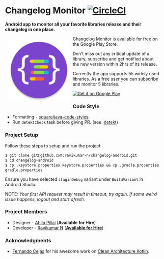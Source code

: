 # Changelog Monitor [![CircleCI](https://circleci.com/gh/ravikumar-n/changelog-android/tree/master.svg?style=svg)](https://circleci.com/gh/ravikumar-n/changelog-android/tree/master)
**Android app to monitor all your favorite libraries release and their changelog in one place.**

<img src="presentation/src/main/res/mipmap-xxhdpi/ic_launcher_round.png" align="left"
width="200"
    hspace="10" vspace="10">

Changelog Monitor is available for free on the Google Play Store.

Don't miss out any critical update of a library, subscribe and get notified about the new version within 2hrs of its release. 

Currently the app supports 55 widely used libraries. As a free user you can subscribe and monitor 5 libraries. 

<a href="https://play.google.com/store/apps/details?id=com.ravikumar.changelogmonitor">
    <img alt="Get it on Google Play"
        height="80"
        src="https://play.google.com/intl/en_us/badges/images/generic/en_badge_web_generic.png" />
</a>
 
### Code Style

 - Formatting - [square/java-code-styles](https://github.com/square/java-code-styles).
 - Run `detektCheck` task before giving PR. (see: [detekt](https://github.com/arturbosch/detekt))

### Project Setup
Follow these steps to setup and run the project:

```
$ git clone git@github.com:ravikumar-n/changelog-android.git
$ cd changelog-android
$ cp .keystore.properties keystore.properties && cp .gradle.properties gradle.properties
```
Ensure you have selected `staginDebug` variant under `BuildVariant` in Android Studio.

NOTE: <i>Your first API request may result in timeout, try again. If some weird issue happens, logout and start afresh.</i>

### Project Members
 - Designer - [Ahila Pillai](http://www.ahilapillai.com/) (**Available for Hire**)
 - Developer - [Ravikumar N](https://twitter.com/HappyRavi) (**[Available for Hire](https://www.linkedin.com/in/ravikumar89)**)
 
### Acknowledgments
 - [Fernando Cejas](https://twitter.com/fernando_cejas) for his awesome work on [Clean Architecture Kotlin](https://github.com/android10/Android-CleanArchitecture-Kotlin/commits/master).
